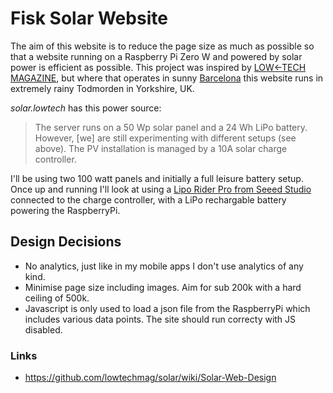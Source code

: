 # Fisk Solar Website

The aim of this website is to reduce the page size as much as possible so that a website running on a Raspberry Pi Zero W and powered by solar power is efficient as possible. This project was inspired by [LOW←TECH MAGAZINE](https://solar.lowtechmagazine.com), but where that operates in sunny [Barcelona](https://solar.lowtechmagazine.com/power.html) this website runs in extremely rainy Todmorden in Yorkshire, UK.

_solar.lowtech_ has this power source:

> The server runs on a 50 Wp solar panel and a 24 Wh LiPo battery. However, [we] are still experimenting with different setups (see above). The PV installation is managed by a 10A solar charge controller.

I'll be using two 100 watt panels and initially a full leisure battery setup. Once up and running I'll look at using a [Lipo Rider Pro from Seeed Studio](http://wiki.seeedstudio.com/Lipo_Rider_Pro/) connected to the charge controller, with a LiPo rechargable battery powering the RaspberryPi.

## Design Decisions

* No analytics, just like in my mobile apps I don't use analytics of any kind.
* Minimise page size including images. Aim for sub 200k with a hard ceiling of 500k.
* Javascript is only used to load a json file from the RaspberryPi which includes various data points. The site should run correcty with JS disabled.

### Links

* https://github.com/lowtechmag/solar/wiki/Solar-Web-Design

